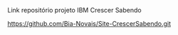 Link repositório projeto IBM Crescer Sabendo

https://github.com/Bia-Novais/Site-CrescerSabendo.git

